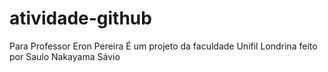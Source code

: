 # atividade-github
Para Professor Eron Pereira
É um projeto da faculdade Unifil Londrina feito por Saulo Nakayama Sávio
